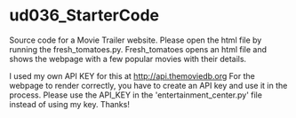 # ud036_StarterCode
Source code for a Movie Trailer website.
Please open the html file by running the fresh_tomatoes.py.
Fresh_tomatoes opens an html file and shows the webpage with a few popular
movies with their details.


I used my own API KEY for this at http://api.themoviedb.org
For the webpage to render correctly, you have to create an API key and use it in the process.
Please use the API_KEY in the 'entertainment_center.py' file instead of using my key.
Thanks!